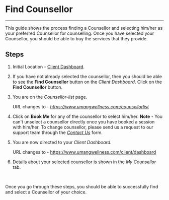 # Find Counsellor

---

This guide shows the process finding a Counsellor and selecting him/her as your preferred Counsellor for counselling. Once you have selected your Counsellor, you should be able to buy the services that they provide.

## Steps

1. Initial Location - [Client Dashboard](https://www.umangwellness.com/client/dashboard).
    
2. If you have not already selected the counsellor, then you should be able to see the **Find Counsellor** button on the _Client Dashboard_. Click on the **Find Counsellor** button.

3. You are on the _Counsellor-list_ page.

    URL changes to - _https://www.umangwellness.com/counsellorlist_

4. Click on **Book Me** for any of the counsellor to select him/her. **Note** - You can't unselect a counsellor directly once you have booked a session with him/her. To change counsellor, please send us a request to our support team through the _[Contact Us](../general/contact-us.md)_ form.

5. You are now directed to your _Client Dashboard_.

    URL changes to - https://www.umangwellness.com/client/dashboard

6. Details about your selected counsellor is shown in the _My Counsellor_ tab.

    <br/>

Once you go through these steps, you should be able to successfully find and select a Counsellor of your choice.